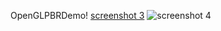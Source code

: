 OpenGLPBRDemo!
[screenshot 3](https://user-images.githubusercontent.com/100335668/186802899-500b7b13-f99d-4422-9209-2cdda1cbe1e8.jpg)
![screenshot 4](https://user-images.githubusercontent.com/100335668/186802905-5dc6c035-a9a0-4007-afd9-054675aff52e.jpg)
